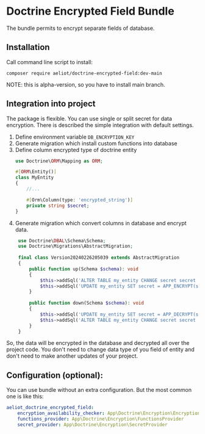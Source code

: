 # Doctrine Encrypted Field  Bundle

The bundle permits to encrypt separate fields of database.

## Installation

Call command line script to install:
```shell
composer require aeliot/doctrine-encrypted-field:dev-main
```

NOTE: this is alpha-version, so you have to install main branch.

## Integration into project

The package is flexible. You can use single or split secret for data encryption. 
There is described the simple integration with default settings.

1. Define environment variable `DB_ENCRYPTION_KEY`
2. Generate migration which install custom functions into database 
3. Define column encrypted type of doctrine entity
    ```php
    use Doctrine\ORM\Mapping as ORM;
    
    #[ORM\Entity()]
    class MyEntity
    {
        //...
    
        #[Orm\Column(type: 'encrypted_string')]
        private string $secret;
    }
    ```
4. Generate migration which convert columns in database and encrypt data.
   ```php
    use Doctrine\DBAL\Schema\Schema;
    use Doctrine\Migrations\AbstractMigration;
    
    final class Version20240226205039 extends AbstractMigration
    {
        public function up(Schema $schema): void
        {
            $this->addSql('ALTER TABLE my_entity CHANGE secret secret VARBINARY(1024) DEFAULT NOT NULL');
            $this->addSql('UPDATE my_entity SET secret = APP_ENCRYPT(secret) WHERE 1;');
        }
    
        public function down(Schema $schema): void
        {
            $this->addSql('UPDATE my_entity SET secret = APP_DECRYPT(secret) WHERE 1;');
            $this->addSql('ALTER TABLE my_entity CHANGE secret secret VARCHAR(255) DEFAULT NOT NULL');
        }
    }
    ```

So, the data will be encrypted in the database and decrypted all over the project code. 
You don't need to change data type of you field of entity and don't need to make another updates of your project.

## Configuration (optional):

You can use bundle without an extra configuration. But the most common one is like this:

```yml
aeliot_doctrine_encrypted_field:
    encryption_availability_checker: App\Doctrine\Encryption\EncryptionAvailabilityChecker
    functions_provider: App\Doctrine\Encryption\FunctionsProvider
    secret_provider: App\Doctrine\Encryption\SecretProvider
```
